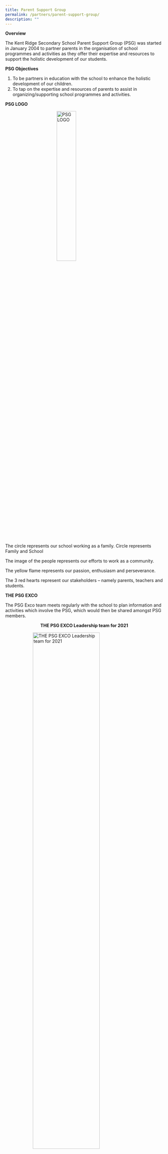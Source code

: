 ```yaml
---
title: Parent Support Group
permalink: /partners/parent-support-group/
description: ""
---
```

**Overview**

The Kent Ridge Secondary School Parent Support Group (PSG) was started in January 2004 to partner parents in the organisation of school programmes and activities as they offer their expertise and resources to support the holistic development of our students.

**PSG Objectives**

1.  To be partners in education with the school to enhance the holistic development of our children.
2.  To tap on the expertise and resources of parents to assist in organizing/supporting school programmes and activities.

**PSG LOGO**


<style>
img {
  display: block;
  margin-left: auto;
  margin-right: auto;
}
</style>
<body>
<img src="/images/psg3.jpg" alt="PSG LOGO" style="width:35%;">
</body>

The circle represents our school working as a family. Circle represents Family and School

The image of the people represents our efforts to work as a community.

The yellow flame represents our passion, enthusiasm and perseverance.

The 3 red hearts represent our stakeholders – namely parents, teachers and students.

**THE PSG EXCO**

The PSG Exco team meets regularly with the school to plan information and activities which involve the PSG, which would then be shared amongst PSG members.


<p style="text-align:center;"> <strong>THE PSG EXCO Leadership team for 2021</strong></p>

<style>
img {
  display: block;
  margin-left: auto;
  margin-right: auto;
}
</style>
<body>
<img src="/images/PSG-Exco-e1610581596977-768x822.jpg" alt="THE PSG EXCO Leadership team for 2021" style="width:65%;">
</body>

_From top left – Paulyn Lee (Vice-Chairperson), Jean Leong (Secretary), Sarifah Ali Rahman (Chairperson), Michelle Chung (Treasurer), Peter Chua (Vice-Chairperson) & Mudzakir Agus (Communication & IT)._

**PSG Activities**

Each year, the PSG committee plans activities for parents, students and teachers to complement the school’s curriculum so as to enrich the student’s school life and build stronger bonds and partnership between teachers and parents.

Their areas of involvement include reaching out to the community through Values-In-Action (VIA) projects, as well as supporting the school at the Kent Ridge Olympics (KRO), Entrepreneurship Fair, Careers’ Talk, Sec 4/5 Self-Study Programme and Graduation Ceremony.

<style>
img {
  display: block;
  margin-left: auto;
  margin-right: auto;
}
</style>
</head>
<body>


<img src="/images/kro%20psg.png" alt="Kent Ridge Olympics (KRO)" style="width:90%;">
<p style="text-align:center;"><em><strong>Kent Ridge Olympics (KRO)</strong> – PSG team out in full force to support our students and also battling it out with the teachers in a friendly game of Captain’s Ball in KRO 2019!</em></p>

</body>

<style>
img {
  display: block;
  margin-left: auto;
  margin-right: auto;
}
</style>
</head>
<body>


<img src="/images/cny%20psg.png" alt="Chinese New Year Celebrations" style="width:90%;">
<p style="text-align:center;"><em><strong>Chinese New Year Celebrations</strong> – Annual CNY celebrations with PSG team joining in with the celebrations!</em></p>
</body>

<style>
img {
  display: block;
  margin-left: auto;
  margin-right: auto;
}
</style>
</head>
<body>


<img src="/images/rhd%20psg.png" alt="Racial Harmony Day" style="width:90%;">
<p style="text-align:center;"><em><strong>Racial Harmony Day</strong> – Celebrating Racial Harmony Day where the PSG team dress up and prepare food from our various cultures in Singapore for our students</em></p>
</body>

<style>
img {
  display: block;
  margin-left: auto;
  margin-right: auto;
}
</style>
</head>
<body>


<img src="/images/Careers’%20Talk%20psg.jpg" alt="Careers’ Talk" style="width:90%;">
<p style="text-align:center;"><em><strong>Careers’ Talk</strong></em> - Tapping on the diverse background of the PSG, parent volunteers share some of their work experiences and advice to our students</p>

</body>

<style>  
img {  
  display: block;  
  margin-left: auto;  
  margin-right: auto;  
}  
</style>  
<body><img src="/images/PSG-9.jpg" alt="We Want You!" style="width:40%;">  
  
</body>


**Parent Volunteers**

The PSG relies on the team of Parent Volunteers (PV) to help organise and participate in many of our activities. Coming from various backgrounds, the skills and resources available from our PVs help in many ways, from sourcing for items required to run events to simply volunteering time and effort to participate in activities. Registered PVs are regularly updated on current and upcoming activities in the school. As a KRSS family, we also support each other by sharing information and advice.


<style>
img {
  display: block;
  margin-left: auto;
  margin-right: auto;
}
</style>
</head>
<body>


<img src="/images/Secondary%201%20Orientation%20Day.jpg" alt="Secondary 1 Orientation Day" style="width:90%;">
<p style="text-align:center;"><em><strong>Secondary 1 Orientation Day</strong> – The PSG booth welcoming our new students and parents to KRSS and helping with registrations for PSG PVs.</em></p>


</body>

**Signing Up As A PV**

Typically, PVs sign up to join the PSG during the Secondary 1 Orientation. However, with the current COVID-19 situation, parents/guardians are encouraged to register digitally for their interest to join the PSG as a PV at the following link: [PSG PV Registration Form](https://forms.gle/c8N2Xtr9zU8C4BNe8)

**KR20-20 Limited Edition Commemorative Mask**

**About the Masks**

Presenting the KR20-20 Limited Edition Commemorative Mask which was launched in conjunction with the school’s 20th Anniversary Celebration. These Limited Edition masks feature the design of the school’s official 20th Anniversary logo and are available in white and black. Contact us for more information if you are interested to own a piece of the history of Kent Ridge Secondary School.

<style>  
img {  
  display: block;  
  margin-left: auto;  
  margin-right: auto;  
}  
</style>  
<body><img src="/images/About%20the%20Masks.png" alt="About the Masks" style="width:80%;">  
  
</body>

Please click the following link to place orders for the KR20-20 Limited Edition Commemorative Mask

[**https://tinyurl.com/Krssmaskorder**](https://tinyurl.com/Krssmaskorder)

Some frequently asked questions (FAQ):

Q1: Do I have to commit a certain amount of time to be a PV, as I am working full-time?  
A1: No. We will inform PVs of any upcoming activities in advance so that you may plan your time and let us know if you are able to join us in the activity.

Q2: Why does the registration form ask for my occupation (optional)?  
A2: This helps us to understand where you may perhaps be able to further assist the PSG based on your expertise, such as during Careers’ Talk or sourcing for items, just to name a few.

Q3: Does joining the PSG as a PV mean that I will have better access to the school’s staff and leadership team?  
A3: Perhaps it is more likely that you will have better access to resources from your peers, some of whom may have more experience as a parent/guardian in the school having had children enrolled before. As a PSG family, we can help to guide you to the appropriate channel to help address some of your queries or concerns related to the school matters.

Follow us on our social media for more updates on our events and activities:

Instagram: [@krsspsgevents](https://www.instagram.com/krsspsgevents/)

Facebook: [Kent Ridge Secondary School – Parent Support Group](https://www.facebook.com/krss.psg.sg/)

Email: [psgkrss@gmail.com](mailto:psgkrss@gmail.com)